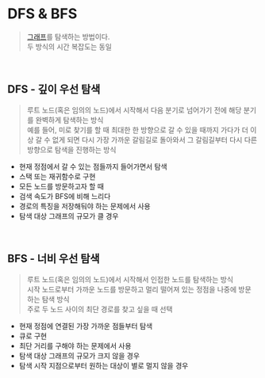 # DFS & BFS

> [그래프]()를 탐색하는 방법이다.  
> 두 방식의 시간 복잡도는 동일

<br>


## DFS - 깊이 우선 탐색

> 루트 노드(혹은 임의의 노드)에서 시작해서 다음 분기로 넘어가기 전에 해당 분기를 완벽하게 탐색하는 방식  
> 예를 들어, 미로 찾기를 할 때 최대한 한 방향으로 갈 수 있을 때까지 가다가 더 이상 갈 수 없게 되면 다시 가장 가까운 갈림길로 돌아와서 그 갈림길부터 다시 다른 방향으로 탐색을 진행하는 방식

- 현재 정점에서 갈 수 있는 점들까지 들어가면서 탐색
- 스택 또는 재귀함수로 구현
- 모든 노드를 방문하고자 할 때
- 검색 속도가 BFS에 비해 느리다
- 경로의 특징을 저장해둬야 하는 문제에서 사용
- 탐색 대상 그래프의 규모가 클 경우

<br>


## BFS - 너비 우선 탐색

> 루트 노드(혹은 임의의 노드)에서 시작해서 인접한 노드를 탐색하는 방식  
> 시작 노드로부터 가까운 노드를 방문하고 멀리 떨어져 있는 정점을 나중에 방문하는 탐색 방식  
> 주로 두 노드 사이의 최단 경로를 찾고 싶을 때 선택  

- 현재 정점에 연결된 가장 가까운 점들부터 탐색
- 큐로 구현
- 최단 거리를 구해야 하는 문제에서 사용
- 탐색 대상 그래프의 규모가 크지 않을 경우
- 탐색 시작 지점으로부터 원하는 대상이 별로 멀지 않을 경우